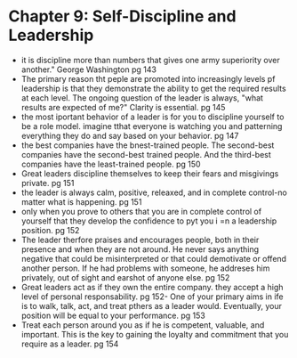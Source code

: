 # Chapter 9: Self-Discipline and Leadership

- it is discipline more than numbers that gives one army superiority over another." George Washington pg 143
- The primary reason tht peple are promoted into increasingly levels pf leadership is that they demonstrate the ability to get the required results at each level. The ongoing question of the leader is always, "what results are expected of me?" Clarity is essential. pg 145
- the most iportant behavior of a leader is for you to discipline yourself to be a role model. imagine tthat everyone is watching you and patterning everything they do and say based on your behavior. pg 147
- the best companies have the bnest-trained people. The second-best companies have the second-best trained people. And the third-best companies have the least-trained people. pg 150
- Great leaders discipline themselves to keep their fears and misgivings private. pg 151
- the leader is always calm, positive, releaxed, and in complete control-no matter what is happening. pg 151
- only when you prove to others that you are in complete control of yourself that they develop the confidence to pyt you i =n a leadership position. pg 152
- The leader therfore praises and encourages people, both in their presence and when they are not around. He never says anything negative that could be misinterpreted or that could
demotivate or offend another person. If he had problems with someone, he addreses him privately, out of sight and earshot of anyone else. pg 152
- Great leaders act as if they own the entire company. they accept a high level of personal responsability. pg 152- One of your primary aims in ife is to walk, talk, act, and treat pthers as a leader would.
Eventually, your position will be equal to your performance. pg 153
- Treat each person around you as if he is competent, valuable, and important. This is the key to gaining the loyalty and commitment that you require as a leader. pg 154

